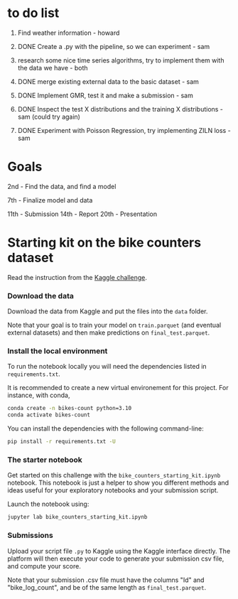 # to do list

1. Find weather information - howard
2. DONE Create a .py with the pipeline, so we can experiment - sam
3. research some nice time series algorithms, try to implement them with the data we have - both

4. DONE merge existing external data to the basic dataset - sam
5. DONE Implement GMR, test it and make a submission - sam
6. DONE Inspect the test X distributions and the training X distributions - sam (could try again)
7. DONE Experiment with Poisson Regression, try implementing ZILN loss - sam

# Goals

2nd - Find the data, and find a model

7th - Finalize model and data

11th - Submission
14th - Report
20th - Presentation




# Starting kit on the bike counters dataset

Read the instruction from the [Kaggle challenge](https://www.kaggle.com/competitions/mdsb-2023/overview).

### Download the data

Download the data from Kaggle and put the files into the `data` folder.

Note that your goal is to train your model on `train.parquet` (and eventual external datasets)
and then make predictions on `final_test.parquet`.

### Install the local environment

To run the notebook locally you will need the dependencies listed
in `requirements.txt`. 

It is recommended to create a new virtual environement for this project. For instance, with conda,
```bash
conda create -n bikes-count python=3.10
conda activate bikes-count
```

You can install the dependencies with the following command-line:

```bash
pip install -r requirements.txt -U
```

### The starter notebook

Get started on this challenge with the `bike_counters_starting_kit.ipynb` notebook.
This notebook is just a helper to show you different methods and ideas useful for your
exploratory notebooks and your submission script.

Launch the notebook using:

```bash
jupyter lab bike_counters_starting_kit.ipynb
```

### Submissions

Upload your script file `.py` to Kaggle using the Kaggle interface directly.
The platform will then execute your code to generate your submission csv file,
and compute your score.

Note that your submission .csv file must have the columns "Id" and "bike_log_count",
and be of the same length as `final_test.parquet`.
